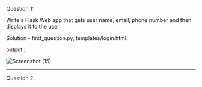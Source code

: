 Question 1:

Write a Flask Web app that gets user name, email, phone number and then displays it to the user

Solution - first_question.py, templates/login.html.

output : 

![Screenshot (15)](https://user-images.githubusercontent.com/113915370/191521794-d9815247-a860-4b09-9b69-e4ba4a8a23bf.png)

_______________________________________________________________________________________________________

Question 2:



